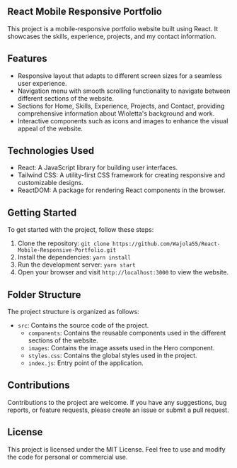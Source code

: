 ## React Mobile Responsive Portfolio

This project is a mobile-responsive portfolio website built using React. It showcases the skills, experience, projects, and my contact information.

## Features

- Responsive layout that adapts to different screen sizes for a seamless user experience.
- Navigation menu with smooth scrolling functionality to navigate between different sections of the website.
- Sections for Home, Skills, Experience, Projects, and Contact, providing comprehensive information about Wioletta's background and work.
- Interactive components such as icons and images to enhance the visual appeal of the website.

## Technologies Used

- React: A JavaScript library for building user interfaces.
- Tailwind CSS: A utility-first CSS framework for creating responsive and customizable designs.
- ReactDOM: A package for rendering React components in the browser.

## Getting Started

To get started with the project, follow these steps:

1. Clone the repository: `git clone https://github.com/Wajola55/React-Mobile-Responsive-Portfolio.git`
2. Install the dependencies: `yarn install`
3. Run the development server: `yarn start`
4. Open your browser and visit `http://localhost:3000` to view the website.

## Folder Structure

The project structure is organized as follows:

- `src`: Contains the source code of the project.
  - `components`: Contains the reusable components used in the different sections of the website.
  - `images`: Contains the image assets used in the Hero component.
  - `styles.css`: Contains the global styles used in the project.
  - `index.js`: Entry point of the application.

## Contributions

Contributions to the project are welcome. If you have any suggestions, bug reports, or feature requests, please create an issue or submit a pull request.

## License

This project is licensed under the MIT License. Feel free to use and modify the code for personal or commercial use.



